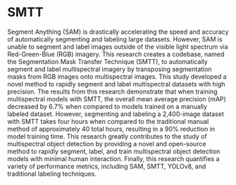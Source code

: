 # SMTT

Segment Anything (SAM) is drastically accelerating the speed and accuracy of automatically segmenting and labeling large datasets. However, SAM is unable to segment and label images outside of the visible light spectrum via Red-Green-Blue (RGB) imagery. This research creates a codebase, named the Segmentation Mask Transfer Technique (SMTT), to automatically segment and label multispectral imagery by transposing segmentation masks from RGB images onto multispectral images. This study developed a novel method to rapidly segment and label multispectral datasets with high precision. The results from this research demonstrate that when training multispectral models with SMTT, the overall mean average precision (mAP) decreased by 6.7% when compared to models trained on a manually labeled dataset. However, segmenting and labeling a 2,400-image dataset with SMTT takes four hours when compared to the traditional manual method of approximately 40 total hours, resulting in a 90% reduction in model training time. This research greatly contributes to the study of multispectral object detection by providing a novel and open-source method to rapidly segment, label, and train multispectral object detection models with minimal human interaction. Finally, this research quantifies a variety of performance metrics, including SAM, SMTT, YOLOv8, and traditional labeling techniques. 
